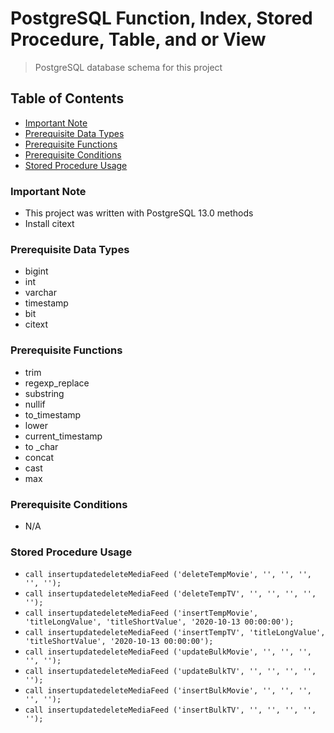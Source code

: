 # PostgreSQL Function, Index, Stored Procedure, Table, and or View
> PostgreSQL database schema for this project

## Table of Contents
* [Important Note](#important-note)
* [Prerequisite Data Types](#prerequisite-data-types)
* [Prerequisite Functions](#prerequisite-functions)
* [Prerequisite Conditions](#prerequisite-conditions)
* [Stored Procedure Usage](#stored-procedure-usage)

### **Important Note**
* This project was written with PostgreSQL 13.0 methods
* Install citext

### Prerequisite Data Types
* bigint
* int
* varchar
* timestamp
* bit
* citext

### Prerequisite Functions
* trim
* regexp_replace
* substring
* nullif
* to_timestamp
* lower
* current_timestamp
* to _char
* concat
* cast
* max

### Prerequisite Conditions
* N/A

### Stored Procedure Usage
* `call insertupdatedeleteMediaFeed ('deleteTempMovie', '', '', '', '', '');`
* `call insertupdatedeleteMediaFeed ('deleteTempTV', '', '', '', '', '');`
* `call insertupdatedeleteMediaFeed ('insertTempMovie', 'titleLongValue', 'titleShortValue', '2020-10-13 00:00:00');`
* `call insertupdatedeleteMediaFeed ('insertTempTV', 'titleLongValue', 'titleShortValue', '2020-10-13 00:00:00');`
* `call insertupdatedeleteMediaFeed ('updateBulkMovie', '', '', '', '', '');`
* `call insertupdatedeleteMediaFeed ('updateBulkTV', '', '', '', '', '');`
* `call insertupdatedeleteMediaFeed ('insertBulkMovie', '', '', '', '', '');`
* `call insertupdatedeleteMediaFeed ('insertBulkTV', '', '', '', '', '');`
